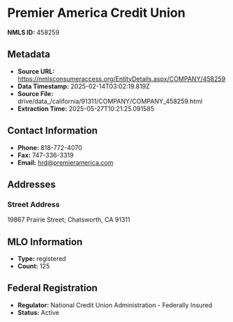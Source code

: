 # Premier America Credit Union

**NMLS ID:** 458259

## Metadata
- **Source URL:** https://nmlsconsumeraccess.org/EntityDetails.aspx/COMPANY/458259
- **Data Timestamp:** 2025-02-14T03:02:19.819Z
- **Source File:** drive/data_/california/91311/COMPANY/COMPANY_458259.html
- **Extraction Time:** 2025-05-27T10:21:25.091585

## Contact Information
- **Phone:** 818-772-4070
- **Fax:** 747-336-3319
- **Email:** hrd@premieramerica.com

## Addresses
### Street Address
19867 Prairie Street; Chatsworth, CA 91311

## MLO Information
- **Type:** registered
- **Count:** 125

## Federal Registration
- **Regulator:** National Credit Union Administration - Federally Insured
- **Status:** Active
